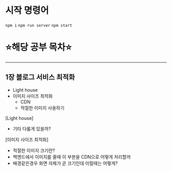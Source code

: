 # 시작 명령어

`npm i`
`npm run server`
`npm start`

# ⭐해당 공부 목차⭐

---

## 1장 블로그 서비스 최적화

- Light house
- 이미지 사이즈 최적화
  - CDN
  - 적절한 이미지 사용하기

[Light house]

- 기타 다룰게 있을까?

[이미지 사이즈 최적화]

- 적절한 이미지 크기란?
- 백엔드에서 이미지를 줄때 이 부분을 CDN으로 어떻게 처리할까
- 배경같은경우 화면 자체가 곧 크기인데 이럴때는 어떻게?
